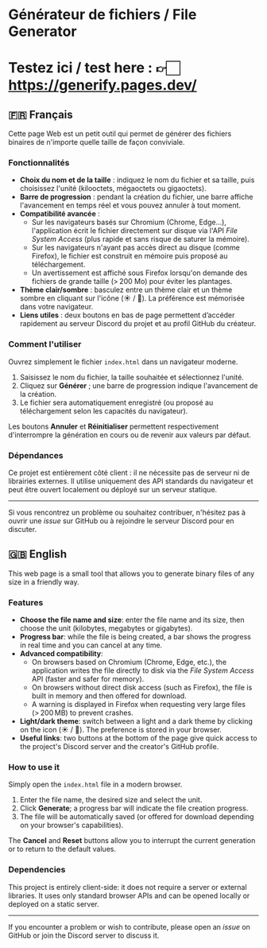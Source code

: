 # Générateur de fichiers / File Generator
# Testez ici / test here : 👉🏻 https://generify.pages.dev/
## 🇫🇷 Français

Cette page Web est un petit outil qui permet de générer des fichiers binaires de n'importe quelle taille de façon conviviale.

### Fonctionnalités

* **Choix du nom et de la taille** : indiquez le nom du fichier et sa taille, puis choisissez l'unité (kilooctets, mégaoctets ou gigaoctets).
* **Barre de progression** : pendant la création du fichier, une barre affiche l'avancement en temps réel et vous pouvez annuler à tout moment.
* **Compatibilité avancée** :
  * Sur les navigateurs basés sur Chromium (Chrome, Edge…), l'application écrit le fichier directement sur disque via l'API *File System Access* (plus rapide et sans risque de saturer la mémoire).
  * Sur les navigateurs n'ayant pas accès direct au disque (comme Firefox), le fichier est construit en mémoire puis proposé au téléchargement.
  * Un avertissement est affiché sous Firefox lorsqu'on demande des fichiers de grande taille (> 200 Mo) pour éviter les plantages.
* **Thème clair/sombre** : basculez entre un thème clair et un thème sombre en cliquant sur l'icône (☀️ / 🌙). La préférence est mémorisée dans votre navigateur.
* **Liens utiles** : deux boutons en bas de page permettent d’accéder rapidement au serveur Discord du projet et au profil GitHub du créateur.

### Comment l'utiliser

Ouvrez simplement le fichier `index.html` dans un navigateur moderne.

1. Saisissez le nom du fichier, la taille souhaitée et sélectionnez l'unité.
2. Cliquez sur **Générer** ; une barre de progression indique l'avancement de la création.
3. Le fichier sera automatiquement enregistré (ou proposé au téléchargement selon les capacités du navigateur).

Les boutons **Annuler** et **Réinitialiser** permettent respectivement d'interrompre la génération en cours ou de revenir aux valeurs par défaut.

### Dépendances

Ce projet est entièrement côté client : il ne nécessite pas de serveur ni de librairies externes. Il utilise uniquement des API standards du navigateur et peut être ouvert localement ou déployé sur un serveur statique.

---

Si vous rencontrez un problème ou souhaitez contribuer, n'hésitez pas à ouvrir une *issue* sur GitHub ou à rejoindre le serveur Discord pour en discuter.

## 🇬🇧 English

This web page is a small tool that allows you to generate binary files of any size in a friendly way.

### Features

* **Choose the file name and size**: enter the file name and its size, then choose the unit (kilobytes, megabytes or gigabytes).
* **Progress bar**: while the file is being created, a bar shows the progress in real time and you can cancel at any time.
* **Advanced compatibility**:
  * On browsers based on Chromium (Chrome, Edge, etc.), the application writes the file directly to disk via the *File System Access* API (faster and safer for memory).
  * On browsers without direct disk access (such as Firefox), the file is built in memory and then offered for download.
  * A warning is displayed in Firefox when requesting very large files (> 200 MB) to prevent crashes.
* **Light/dark theme**: switch between a light and a dark theme by clicking on the icon (☀️ / 🌙). The preference is stored in your browser.
* **Useful links**: two buttons at the bottom of the page give quick access to the project's Discord server and the creator's GitHub profile.

### How to use it

Simply open the `index.html` file in a modern browser.

1. Enter the file name, the desired size and select the unit.
2. Click **Generate**; a progress bar will indicate the file creation progress.
3. The file will be automatically saved (or offered for download depending on your browser's capabilities).

The **Cancel** and **Reset** buttons allow you to interrupt the current generation or to return to the default values.

### Dependencies

This project is entirely client-side: it does not require a server or external libraries. It uses only standard browser APIs and can be opened locally or deployed on a static server.

---

If you encounter a problem or wish to contribute, please open an *issue* on GitHub or join the Discord server to discuss it.
